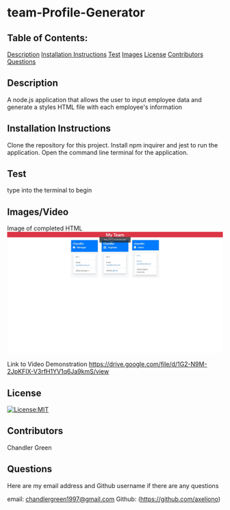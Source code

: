 # team-Profile-Generator

## Table of Contents:

[Description](#description)
[Installation Instructions](#installation-instructions)
[Test](#test)
[Images](#images)
[License](#license)
[Contributors](#contributors)
[Questions](#questions)

## Description

A node.js application that allows the user to input employee data and generate a styles HTML file with each employee's information

## Installation Instructions

Clone the repository for this project. Install npm inquirer and jest to run the application. Open the command line terminal for the application.

## Test

type <node index.js> into the terminal to begin

## Images/Video

Image of completed HTML
![Image](./assets/team-profile-generator-screenshot.jpg)

Link to Video Demonstration
https://drive.google.com/file/d/1G2-N9M-2JpKFIX-V3rfH1YV1q6Ja9kmS/view

## License

[![License:MIT](https://img.shields.io/badge/License-MIT-yellow.svg)](https://opensource.org/licenses/MIT)

## Contributors

Chandler Green

## Questions

Here are my email address and Github username if there are any questions

email: chandlergreen1997@gmail.com
Github: (https://github.com/axeliono)
